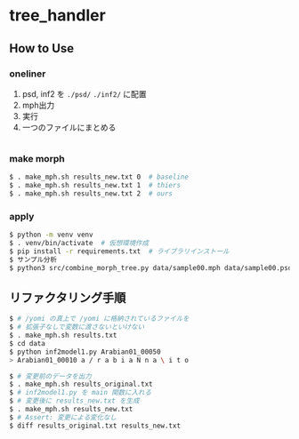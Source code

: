 # tree_handler


## How to Use

### oneliner

1. psd, inf2 を `./psd/` `./inf2/` に配置
1. mph出力
1. 実行
1. 一つのファイルにまとめる

```

```

### make morph

```sh
$ . make_mph.sh results_new.txt 0  # baseline
$ . make_mph.sh results_new.txt 1  # thiers
$ . make_mph.sh results_new.txt 2  # ours
```

### apply

```sh
$ python -m venv venv 
$ . venv/bin/activate  # 仮想環境作成
$ pip install -r requirements.txt  # ライブラリインストール
$ サンプル分析
$ python3 src/combine_morph_tree.py data/sample00.mph data/sample00.psd
```

## リファクタリング手順

```sh
$ # /yomi の真上で /yomi に格納されているファイルを
$ # 拡張子なしで変数に渡さないといけない
$ . make_mph.sh results.txt
$ cd data
$ python inf2model1.py Arabian01_00050
> Arabian01_00010 a / r a b i a N n a \ i t o
```


```sh
$ # 変更前のデータを出力
$ . make_mph.sh results_original.txt
$ # inf2model1.py を main 関数に入れる
$ # 変更後に results_new.txt を生成
$ . make_mph.sh results_new.txt
$ # Assert: 変更による変化なし
$ diff results_original.txt results_new.txt 
```

